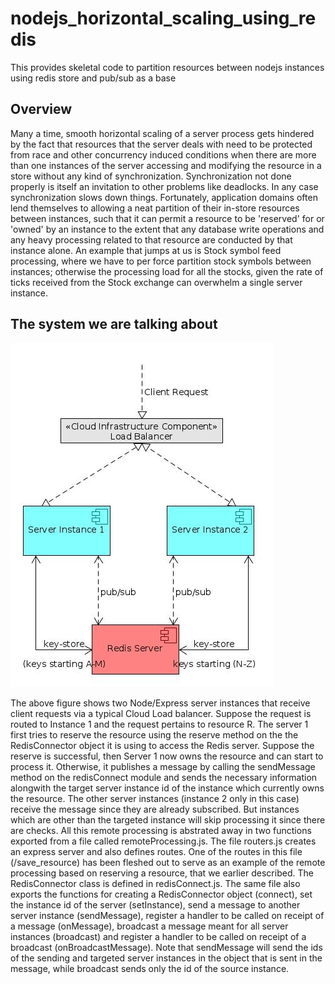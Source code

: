 # nodejs_horizontal_scaling_using_redis
This provides skeletal code to partition resources between nodejs instances using redis store and pub/sub as a base

## Overview
Many a time, smooth horizontal scaling of a server process gets hindered by the fact that resources that the server deals with need to be protected from race and other concurrency induced conditions when there are more than one instances of the server accessing and modifying the resource in a store without any kind of synchronization. Synchronization not done properly is itself an invitation to other problems like deadlocks. In any case synchronization slows down things. Fortunately, application domains often lend themselves to allowing a neat partition of their in-store resources between instances, such that it can permit a resource to be 'reserved' for or 'owned' by an instance to the extent that any database write operations and any heavy processing related to that resource are conducted by that instance alone. An example that jumps at us is Stock symbol feed processing, where we have to per force partition stock symbols between instances; otherwise the processing load for all the stocks, given the rate of ticks received from the Stock exchange can overwhelm a single server instance.

## The system we are talking about

![Alt text](systemdiag.jpg)

The above figure shows two Node/Express server instances that receive client requests via a typical Cloud Load balancer. Suppose the request is routed to Instance 1 and the request pertains to resource R. The server 1 first tries to reserve the resource using the reserve method on the the RedisConnector object it is using to access the Redis server. Suppose the reserve is successful, then Server 1 now owns the resource and can start to process it. Otherwise, it publishes a message by calling the sendMessage method on the redisConnect module and sends the necessary information alongwith the target server instance id of the instance which currently owns the resource. The other server instances (instance 2 only in this case) receive the message since they are already subscribed. But instances which are other than the targeted instance will skip processing it since there are checks. All this remote processing is abstrated away in two functions exported from a file called remoteProcessing.js. The file routers.js creates an express server and also defines routes. One of the routes in this file (/save_resource) has been fleshed out to serve as an example of the remote processing based on reserving a resource, that we earlier described. The RedisConnector class is defined in redisConnect.js. The same file also exports the functions for creating a RedisConnector object (connect), set the instance id of the server (setInstance), send a message to another server instance (sendMessage), register a handler to be called on receipt of a message (onMessage), broadcast a message meant for all server instances (broadcast) and register a handler to be called on receipt of a broadcast (onBroadcastMessage). Note that sendMessage will send the ids of the sending and targeted server instances in the object that is sent in the message, while broadcast sends only the id of the source instance.
